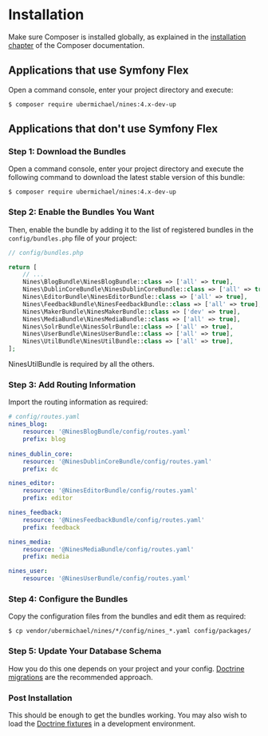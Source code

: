 Installation
============

Make sure Composer is installed globally, as explained in the
[installation chapter](https://getcomposer.org/doc/00-intro.md)
of the Composer documentation.

Applications that use Symfony Flex
----------------------------------

Open a command console, enter your project directory and execute:

```console
$ composer require ubermichael/nines:4.x-dev-up
```

Applications that don't use Symfony Flex
----------------------------------------

### Step 1: Download the Bundles

Open a command console, enter your project directory and execute the
following command to download the latest stable version of this bundle:

```console
$ composer require ubermichael/nines:4.x-dev-up
```

### Step 2: Enable the Bundles You Want

Then, enable the bundle by adding it to the list of registered bundles
in the `config/bundles.php` file of your project:

```php
// config/bundles.php

return [
    // ...
    Nines\BlogBundle\NinesBlogBundle::class => ['all' => true],
    Nines\DublinCoreBundle\NinesDublinCoreBundle::class => ['all' => true],
    Nines\EditorBundle\NinesEditorBundle::class => ['all' => true],
    Nines\FeedbackBundle\NinesFeedbackBundle::class => ['all' => true],
    Nines\MakerBundle\NinesMakerBundle::class => ['dev' => true],
    Nines\MediaBundle\NinesMediaBundle::class => ['all' => true],
    Nines\SolrBundle\NinesSolrBundle::class => ['all' => true],
    Nines\UserBundle\NinesUserBundle::class => ['all' => true],
    Nines\UtilBundle\NinesUtilBundle::class => ['all' => true],
];
```

NinesUtilBundle is required by all the others.

### Step 3: Add Routing Information

Import the routing information as required:

```yaml
# config/routes.yaml
nines_blog:
    resource: '@NinesBlogBundle/config/routes.yaml'
    prefix: blog
    
nines_dublin_core:
    resource: '@NinesDublinCoreBundle/config/routes.yaml'
    prefix: dc

nines_editor:
    resource: '@NinesEditorBundle/config/routes.yaml'
    prefix: editor

nines_feedback:
    resource: '@NinesFeedbackBundle/config/routes.yaml'
    prefix: feedback

nines_media:
    resource: '@NinesMediaBundle/config/routes.yaml'
    prefix: media

nines_user:
    resource: '@NinesUserBundle/config/routes.yaml'
```

### Step 4: Configure the Bundles

Copy the configuration files from the bundles and edit them as required:

```console
$ cp vendor/ubermichael/nines/*/config/nines_*.yaml config/packages/
```

### Step 5: Update Your Database Schema

How you do this one depends on your project and your config. [Doctrine 
migrations](https://symfony.com/bundles/DoctrineMigrationsBundle/current/index.html) are the recommended approach.

### Post Installation

This should be enough to get the bundles working. You may also wish to load the
[Doctrine fixtures](https://symfony.com/bundles/DoctrineFixturesBundle/current/index.html) 
in a development environment.
